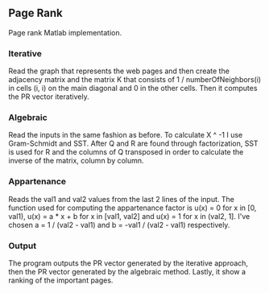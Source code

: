## Page Rank
 Page rank Matlab implementation.
### Iterative
 Read the graph that represents the web pages and then create the adjacency matrix and the matrix K that consists of 1 / numberOfNeighbors(i) in cells (i, i) on the main diagonal and 0 in the other cells. Then it computes the PR vector iteratively.
### Algebraic
 Read the inputs in the same fashion as before. To calculate X ^ -1 I use Gram-Schmidt and SST. After Q and R are found through factorization, SST is used for R and the columns of Q transposed in order to calculate the inverse of the matrix, column by column.
### Appartenance
 Reads the val1 and val2 values from the last 2 lines of the input. The function used for computing the appartenance factor is u(x) = 0 for x in [0, val1), u(x) = a * x + b for x in [val1, val2] and u(x) = 1 for x in (val2, 1]. I've chosen a = 1 / (val2 - val1) and b = -val1 / (val2 - val1) respectively.
### Output
 The program outputs the PR vector generated by the iterative approach, then the PR vector generated by the algebraic method. Lastly, it show a ranking of the important pages.